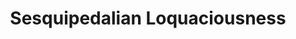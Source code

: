---
layout: post
title: Sesquipedalian Loquaciousness
description: Why waste time say lot word when few word do trick?
summary: I'm worried I might get lost in the sauce.
tags: life learning ruminations
---